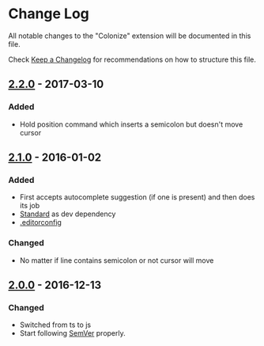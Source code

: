 # Change Log
All notable changes to the "Colonize" extension will be documented in this file.

Check [Keep a Changelog](http://keepachangelog.com/) for recommendations on how to structure this file.

## [2.2.0] - 2017-03-10

### Added
- Hold position command which inserts a semicolon but doesn't move cursor

## [2.1.0] - 2016-01-02

### Added
- First accepts autocomplete suggestion (if one is present) and then does its job
- [Standard](https://github.com/feross/standard) as dev dependency
- [.editorconfig](http://editorconfig.org/)

### Changed
- No matter if line contains semicolon or not cursor will move

## [2.0.0] - 2016-12-13

### Changed
- Switched from ts to js
- Start following [SemVer](http://semver.org) properly.

[Unreleased]: https://github.com/vmsynkov/colonize/compare/2.2.0...HEAD
[2.2.0]: https://github.com/vmsynkov/colonize/compare/2.1.0...2.2.0
[2.1.0]: https://github.com/vmsynkov/colonize/compare/2.0.0...2.1.0
[2.0.0]: https://github.com/vmsynkov/colonize/compare/1.0.0...2.0.0
